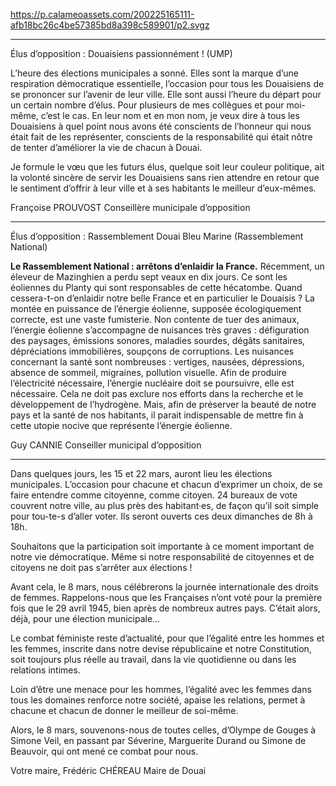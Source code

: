 https://p.calameoassets.com/200225165111-afb18bc26c4be57385bd8a398c589901/p2.svgz

---

Élus d’opposition : Douaisiens passionnément ! (UMP)

L’heure des élections municipales a sonné. Elles sont la marque d’une respiration démocratique essentielle, l’occasion pour tous les Douaisiens de se prononcer sur l’avenir de leur ville. Elle sont aussi l’heure du départ pour un certain nombre d’élus. Pour plusieurs de mes collègues et pour moi-même, c’est le cas. En leur nom et en mon nom, je veux dire à tous les Douaisiens à quel point nous avons été conscients de l’honneur qui nous était fait de les représenter, conscients de la responsabilité qui était nôtre de tenter d’améliorer la vie de chacun à Douai.

Je formule le vœu que les futurs élus, quelque soit leur couleur politique, ait la volonté sincère de servir les Douaisiens sans rien attendre en retour que le sentiment d’offrir à  leur  ville et à ses habitants le meilleur d’eux-mêmes.

Françoise PROUVOST
Conseillère municipale d’opposition

---

Élus d’opposition : Rassemblement Douai Bleu Marine (Rassemblement National)

**Le Rassemblement National : arrêtons d’enlaidir la France.**
Récemment, un éleveur de Mazinghien a perdu sept veaux en dix jours. Ce sont les éoliennes du Planty qui sont responsables de cette hécatombe. Quand cessera-t-on d’enlaidir notre belle France et en particulier le Douaisis ? La montée en puissance de l’énergie éolienne, supposée écologiquement correcte, est une vaste fumisterie. Non contente de tuer des animaux, l’énergie éolienne s’accompagne de nuisances très graves : défiguration des paysages, émissions sonores, maladies sourdes, dégâts sanitaires, dépréciations immobilières, soupçons de corruptions. Les nuisances concernant la santé sont nombreuses : vertiges, nausées, dépressions, absence de sommeil, migraines, pollution visuelle.
Afin de produire l’électricité nécessaire, l’énergie nucléaire doit se poursuivre, elle est nécessaire. Cela ne doit pas exclure nos efforts dans la recherche et le développement de l’hydrogène.
Mais, afin de préserver la beauté de notre pays et la santé de nos habitants, il parait indispensable de mettre fin à cette utopie nocive que représente l’énergie éolienne.

Guy CANNIE
Conseiller municipal d’opposition

---

Dans quelques jours, les 15 et 22 mars, auront lieu les élections municipales. L’occasion pour chacune et chacun d’exprimer un choix, de se faire entendre comme citoyenne, comme citoyen. 24 bureaux de vote couvrent notre ville, au plus près des habitant·es, de façon qu’il soit simple pour tou-te-s d’aller voter. Ils seront ouverts ces deux dimanches de 8h à 18h.

Souhaitons que la participation soit importante à ce moment important de notre vie démocratique. Même si notre responsabilité de citoyennes et de citoyens ne doit pas s’arrêter aux élections !

Avant cela, le 8 mars, nous célébrerons la journée internationale des droits de femmes. Rappelons-nous que les Françaises n’ont voté pour la première fois que le 29 avril 1945, bien après de nombreux autres pays. C’était alors, déjà, pour une élection municipale…

Le combat féministe reste d’actualité, pour que l’égalité entre les hommes et les femmes, inscrite dans notre devise républicaine et notre Constitution, soit toujours plus réelle au travail, dans la vie quotidienne ou dans les relations intimes.

Loin d’être une menace pour les hommes, l’égalité avec les femmes dans tous les domaines renforce notre société, apaise les relations, permet à chacune et chacun de donner le meilleur de soi-même.

Alors, le 8 mars, souvenons-nous de toutes celles, d’Olympe de Gouges à Simone Veil, en passant par Séverine, Marguerite Durand ou Simone de Beauvoir, qui ont mené ce combat pour nous.

Votre maire,
Frédéric CHÉREAU
Maire de Douai
